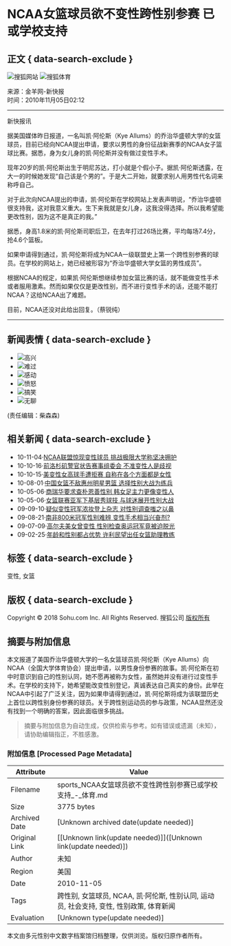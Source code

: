 # NCAA女篮球员欲不变性跨性别参赛 已或学校支持

## 正文 { data-search-exclude }


![搜狐网站](https://images.sohu.com/uiue/sohu_logo/2005/sohu_logo2.gif)
![搜狐体育](https://sports.sohu.com/upload/simgs20110121/sports_gmlogo2.gif)

来源：金羊网-新快报  
时间：2010年11月05日02:12

---

新快报讯

据美国媒体昨日报道，一名叫凯·阿伦斯（Kye Allums）的乔治华盛顿大学的女篮球员，目前已经向NCAA提出申请，要求以男性的身份征战新赛季的NCAA女子篮球比赛。据悉，身为女儿身的凯·阿伦斯并没有做过变性手术。

现年20岁的凯·阿伦斯出生于明尼苏达，打小就是个假小子。据凯·阿伦斯透露，在大一的时候她发现“自己该是个男的”。于是大二开始，就要求别人用男性代名词来称呼自己。

对于此次向NCAA提出的申请，凯·阿伦斯在学校网站上发表声明说，“乔治华盛顿很支持我，这对我意义重大。生下来我就是女儿身，这我没得选择。所以我希望能更改性别，因为这不是真正的我。”

据悉，身高1.8米的凯·阿伦斯司职后卫，在去年打过26场比赛，平均每场7.4分，抢4.6个篮板。

如果申请得到通过，凯·阿伦斯将成为NCAA一级联盟史上第一个跨性别参赛的球员。在学校的网站上，她已经被形容为“乔治华盛顿大学女篮的男性成员”。

根据NCAA的规定，如果凯·阿伦斯想继续参加女篮比赛的话，就不能做变性手术或者服用激素。然而如果仅仅是更改性别，而不进行变性手术的话，还能不能打NCAA？这给NCAA出了难题。

目前，NCAA还没对此给出回复。（蔡锐纯）

---

## 新闻表情 { data-search-exclude }
- ![](http://comment.news.sohu.com/upload/mood20100518/images/i01.gif)高兴
- ![](http://comment.news.sohu.com/upload/mood20100518/images/i02.gif)难过
- ![](http://comment.news.sohu.com/upload/mood20100518/images/i03.gif)感动
- ![](http://comment.news.sohu.com/upload/mood20100518/images/i04.gif)愤怒
- ![](http://comment.news.sohu.com/upload/mood20100518/images/i05.gif)搞笑
- ![](http://comment.news.sohu.com/upload/mood20100518/images/i06.gif)无聊

(责任编辑：柴森森)

## 相关新闻 { data-search-exclude }
- 10-11-04·[NCAA联盟惊现变性球员 挑战极限大学称坚决拥护](https://sports.sohu.com/20101104/n277082146.shtml)
- 10-10-16·[前洛杉矶警官状告赛事组委会 不准变性人是歧视](https://sports.sohu.com/20101016/n275783883.shtml)
- 10-10-15·[美变性女高球手遭拒赛 自称在各个方面都是女性](https://sports.sohu.com/20101015/n275769256.shtml)
- 10-08-01·[中国女篮不敌惠州明星男篮 选择性别大战为练兵](https://sports.sohu.com/20100801/n273903761.shtml)
- 10-05-06·[商瑞华要求查朴恩善性别 韩女足主力更像变性人](https://sports.sohu.com/20100506/n271959236.shtml)
- 10-05-06·[女篮联赛亚军下基层秀球技 与球迷展开性别大战](https://sports.sohu.com/20100506/n271943882.shtml)
- 09-09-10·[疑似变性冠军浓妆登上杂志 对性别调查嗤之以鼻](https://sports.sohu.com/20090910/n266613803.shtml)
- 09-08-21·[南非800米冠军性别难辨 变性手术相当兴奋剂?](https://sports.sohu.com/20090821/n266128041.shtml)
- 09-07-09·[高尔夫美女曾变性 性别检查奥运冠军竟被迫脱光](https://sports.sohu.com/20090709/n265095018.shtml)
- 09-02-25·[年龄和性别都占优势 许利民望出任女篮助理教练](https://sports.sohu.com/20090225/n262464561.shtml) 

## 标签 { data-search-exclude }
变性, 女篮

## 版权 { data-search-exclude }
Copyright © 2018 Sohu.com Inc. All Rights Reserved. 搜狐公司 [版权所有](https://corp.sohu.com/s2007/copyright/)
<!-- tcd_original_link https://sports.sohu.com/20101105/n277162906.shtml -->


## 摘要与附加信息

<!-- tcd_abstract -->
本文报道了美国乔治华盛顿大学的一名女篮球员凯·阿伦斯（Kye Allums）向NCAA（全国大学体育协会）提出申请，以男性身份参赛的故事。凯·阿伦斯在初中时意识到自己的性别认同，她不愿再被称为女性，虽然她并没有进行过变性手术。在学校的支持下，她希望能改变性别登记，真诚表达自己真实的身份。此举在NCAA中引起了广泛关注，因为如果申请得到通过，凯·阿伦斯将成为该联盟历史上首位以跨性别身份参赛的球员。关于跨性别运动员的参与政策，NCAA显然还没有找到一个明确的答案，因此面临很多挑战。
<!-- tcd_abstract_end -->

> 摘要与附加信息为自动生成，仅供检索与参考。如有错误或遗漏（未知），请协助编辑指正，不胜感激。

### 附加信息 [Processed Page Metadata]

| Attribute       | Value                                  |
|-----------------|----------------------------------------|
| Filename        | sports_NCAA女篮球员欲不变性跨性别参赛已或学校支持_-_体育.md                             |
| Size            | 3775 bytes                           |
| Archived Date   | [Unknown archived date(update needed)]                             |
| Original Link   | [[Unknown link(update needed)]]([Unknown link(update needed)])                       |
| Author          | 未知                               |
| Region          | 美国                               |
| Date            | 2010-11-05                                 |
| Tags            | 跨性别, 女篮球员, NCAA, 凯·阿伦斯, 性别认同, 运动员, 社会支持, 变性, 性别政策, 体育新闻                                 |
| Evaluation            | [Unknown type(update needed)]                                 |
<!-- tcd_table_end -->

本文由多元性别中文数字档案馆归档整理，仅供浏览。版权归原作者所有。
